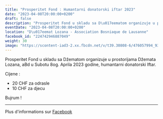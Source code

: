 ```yaml
---
title: "Prosperitet Fond : Humantarni donatorski iftar 2023"
date: "2023-04-08T20:00:00+0200"
draft: false
description: "Prosperitet Fond u skladu sa D\u017eematom organizuje u prostorijama D\u017eemata Lozana, aBd u Subotu 8og. Aprila 2023 godine, humantarni donatorski Iftar.\n\nCijene :\n\n- 20 CHF za odrasle\n- 10 CHF za djecu\n\nBujrum !"
eventDate: "2023-04-08T20:00:00+0200"
location: "D\u017eemat Lozana - Association Bosniaque de Lausanne"
facebook_id: "224742946887049"
weight: 30
image: "https://scontent-iad3-2.xx.fbcdn.net/v/t39.30808-6/476057994_936635281930405_1135964331823661885_n.jpg?_nc_cat=106&ccb=1-7&_nc_sid=9e60e4&_nc_ohc=3ASIGuN4wNAQ7kNvwGGlc0j&_nc_oc=AdnFST2HQ7Tl46mjnL4bzmSDPvN-tLqM6RZUCDS86WJcYpkekCiOgBfJV5E2EmB7McM&_nc_zt=23&_nc_ht=scontent-iad3-2.xx&edm=ABTKTjYEAAAA&_nc_gid=WyewJa_162RaIPZ7YRU26Q&oh=00_AfH09AHQReyPfMW6StHQ8RfVsNsAO4-mC-s_7XwGICJxLw&oe=680F4ABD"
---
```


Prosperitet Fond u skladu sa Džematom organizuje u prostorijama Džemata Lozana, aBd u Subotu 8og. Aprila 2023 godine, humantarni donatorski Iftar.

Cijene :

- 20 CHF za odrasle
- 10 CHF za djecu

Bujrum !

---

Plus d'informations sur [Facebook](https://facebook.com/events/224742946887049)
